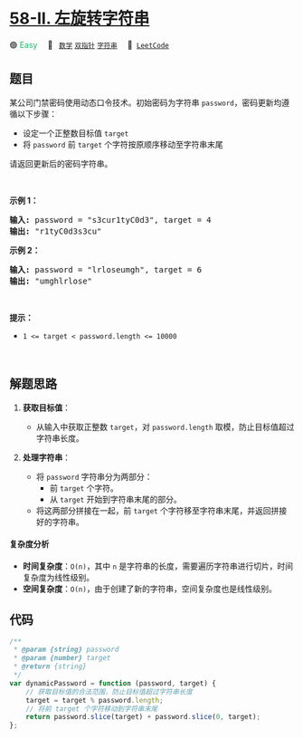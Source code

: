 # [58-II. 左旋转字符串](https://leetcode.cn/problems/zuo-xuan-zhuan-zi-fu-chuan-lcof)

🟢 <font color=#15bd66>Easy</font>&emsp; 🔖&ensp; [`数学`](/tag/math.md) [`双指针`](/tag/two-pointers.md) [`字符串`](/tag/string.md)&emsp; 🔗&ensp;[`LeetCode`](https://leetcode.cn/problems/zuo-xuan-zhuan-zi-fu-chuan-lcof)

## 题目

<p>某公司门禁密码使用动态口令技术。初始密码为字符串 <code>password</code>，密码更新均遵循以下步骤：</p>

<ul>
	<li>设定一个正整数目标值 <code>target</code></li>
	<li>将 <code>password</code> 前 <code>target</code> 个字符按原顺序移动至字符串末尾</li>
</ul>

<p>请返回更新后的密码字符串。</p>

<p>&nbsp;</p>

<p><strong>示例 1：</strong></p>

<pre>
<strong>输入:</strong> password = "s3cur1tyC0d3", target = 4
<strong>输出:</strong> "r1tyC0d3s3cu"
</pre>

<p><strong>示例 2：</strong></p>

<pre>
<strong>输入:</strong> password = "lrloseumgh", target = 6
<strong>输出:&nbsp;</strong>"umghlrlose"
</pre>

<p>&nbsp;</p>

<p><strong>提示：</strong></p>

<ul>
	<li><code>1 &lt;= target&nbsp;&lt; password.length &lt;= 10000</code></li>
</ul>

<p>&nbsp;</p>


## 解题思路

1. **获取目标值**：

   - 从输入中获取正整数 `target`，对 `password.length` 取模，防止目标值超过字符串长度。

2. **处理字符串**：

   - 将 `password` 字符串分为两部分：
     - 前 `target` 个字符。
     - 从 `target` 开始到字符串末尾的部分。
   - 将这两部分拼接在一起，前 `target` 个字符移至字符串末尾，并返回拼接好的字符串。

#### 复杂度分析

- **时间复杂度**：`O(n)`，其中 `n` 是字符串的长度，需要遍历字符串进行切片，时间复杂度为线性级别。
- **空间复杂度**：`O(n)`，由于创建了新的字符串，空间复杂度也是线性级别。

## 代码

```javascript
/**
 * @param {string} password
 * @param {number} target
 * @return {string}
 */
var dynamicPassword = function (password, target) {
	// 获取目标值的合法范围，防止目标值超过字符串长度
	target = target % password.length;
	// 将前 target 个字符移动到字符串末尾
	return password.slice(target) + password.slice(0, target);
};
```
